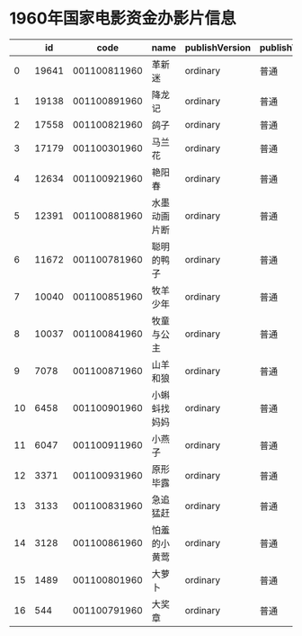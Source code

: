 # 1960年国家电影资金办影片信息


|    | id |  code  |  name  | publishVersion | publishVersionName |   type  |  typeName  |   producerName  |  publisherName  |  publishDate   |
| ---- | ---- | ---- | ---- | ---- | ----| ---- | ---- | ---- | ---- | ---- |
| 0 |  19641 |  001100811960 |  革新迷 |  ordinary |  普通 |  cartoon |  动画片 |  暂空 |  暂空 |  -312969600000|
| 1 |  19138 |  001100891960 |  降龙记 |  ordinary |  普通 |  cartoon |  动画片 |  暂空 |  暂空 |  -312969600000|
| 2 |  17558 |  001100821960 |  鸽子 |  ordinary |  普通 |  cartoon |  动画片 |  暂空 |  暂空 |  -312969600000|
| 3 |  17179 |  001100301960 |  马兰花 |  ordinary |  普通 |  cartoon |  动画片 |  暂空 |  暂空 |  -312969600000|
| 4 |  12634 |  001100921960 |  艳阳春 |  ordinary |  普通 |  cartoon |  动画片 |  暂空 |  暂空 |  -312969600000|
| 5 |  12391 |  001100881960 |  水墨动画片断 |  ordinary |  普通 |  cartoon |  动画片 |  暂空 |  暂空 |  -312969600000|
| 6 |  11672 |  001100781960 |  聪明的鸭子 |  ordinary |  普通 |  cartoon |  动画片 |  暂空 |  暂空 |  -312969600000|
| 7 |  10040 |  001100851960 |  牧羊少年 |  ordinary |  普通 |  cartoon |  动画片 |  暂空 |  暂空 |  -312969600000|
| 8 |  10037 |  001100841960 |  牧童与公主 |  ordinary |  普通 |  cartoon |  动画片 |  暂空 |  暂空 |  -312969600000|
| 9 |  7078 |  001100871960 |  山羊和狼 |  ordinary |  普通 |  cartoon |  动画片 |  法国欧罗巴电影公司 |  暂空 |  -312969600000|
| 10 |  6458 |  001100901960 |  小蝌蚪找妈妈 |  ordinary |  普通 |  cartoon |  动画片 |  未填写 |  暂空 |  -312969600000|
| 11 |  6047 |  001100911960 |  小燕子 |  ordinary |  普通 |  cartoon |  动画片 |  暂空 |   |  -312969600000|
| 12 |  3371 |  001100931960 |  原形毕露 |  ordinary |  普通 |  cartoon |  动画片 |  未填写 |  暂空 |  -312969600000|
| 13 |  3133 |  001100831960 |  急追猛赶 |  ordinary |  普通 |  cartoon |  动画片 |  暂空 |  暂空 |  -312969600000|
| 14 |  3128 |  001100861960 |  怕羞的小黄莺 |  ordinary |  普通 |  cartoon |  动画片 |  暂空 |  暂空 |  -312969600000|
| 15 |  1489 |  001100801960 |  大萝卜 |  ordinary |  普通 |  cartoon |  动画片 |  暂空 |  暂空 |  -312969600000|
| 16 |  544 |  001100791960 |  大奖章 |  ordinary |  普通 |  cartoon |  动画片 |  暂空 |  暂空 |  -312969600000|

